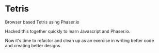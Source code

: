 # Tetris
Browser based Tetris using Phaser.io

Hacked this together quickly to learn Javascript and Phaser.io.

Now it's time to refactor and clean up as an exercise in writing better code and creating better designs.
